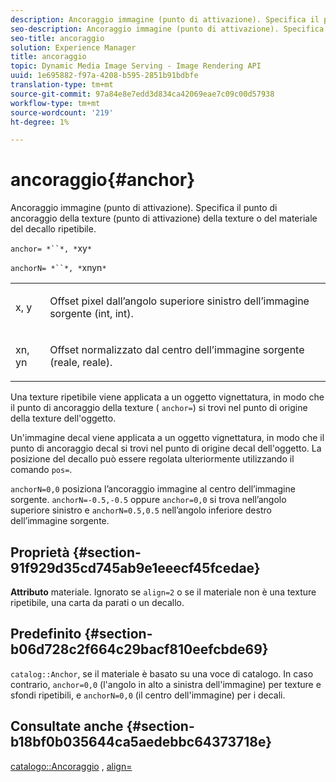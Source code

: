 ```yaml
---
description: Ancoraggio immagine (punto di attivazione). Specifica il punto di ancoraggio della texture (punto di attivazione) della texture o del materiale del decallo ripetibile.
seo-description: Ancoraggio immagine (punto di attivazione). Specifica il punto di ancoraggio della texture (punto di attivazione) della texture o del materiale del decallo ripetibile.
seo-title: ancoraggio
solution: Experience Manager
title: ancoraggio
topic: Dynamic Media Image Serving - Image Rendering API
uuid: 1e695882-f97a-4208-b595-2851b91bdbfe
translation-type: tm+mt
source-git-commit: 97a84e8e7edd3d834ca42069eae7c09c00d57938
workflow-type: tm+mt
source-wordcount: '219'
ht-degree: 1%

---
```



# ancoraggio{#anchor}

Ancoraggio immagine (punto di attivazione). Specifica il punto di ancoraggio della texture (punto di attivazione) della texture o del materiale del decallo ripetibile.

`anchor= *``*, *`xy`*`

`anchorN= *``*, *`xnyn`*`

<table id="simpletable_1D8E91D8424A424787C4D20C9B040115"> 
 <tr class="strow"> 
  <td class="stentry"> <p><span class="varname"> x</span>,  <span class="varname"> y</span> </p></td> 
  <td class="stentry"> <p>Offset pixel dall’angolo superiore sinistro dell’immagine sorgente (int, int). </p></td> 
 </tr> 
 <tr class="strow"> 
  <td class="stentry"> <p><span class="varname"> xn</span>,  <span class="varname"> yn</span> </p></td> 
  <td class="stentry"> <p>Offset normalizzato dal centro dell’immagine sorgente (reale, reale). </p></td> 
 </tr> 
</table>

Una texture ripetibile viene applicata a un oggetto vignettatura, in modo che il punto di ancoraggio della texture ( `anchor=`) si trovi nel punto di origine della texture dell&#39;oggetto.

Un&#39;immagine decal viene applicata a un oggetto vignettatura, in modo che il punto di ancoraggio decal si trovi nel punto di origine decal dell&#39;oggetto. La posizione del decallo può essere regolata ulteriormente utilizzando il comando `pos=`.

`anchorN=0,0` posiziona l’ancoraggio immagine al centro dell’immagine sorgente. `anchorN=-0.5,-0.5` oppure  `anchor=0,0` si trova nell’angolo superiore sinistro e  `anchorN=0.5,0.5` nell’angolo inferiore destro dell’immagine sorgente.

## Proprietà {#section-91f929d35cd745ab9e1eeecf45fcedae}

**Attributo** materiale. Ignorato se `align=2` o se il materiale non è una texture ripetibile, una carta da parati o un decallo.

## Predefinito {#section-b06d728c2f664c29bacf810eefcbde69}

`catalog::Anchor`, se il materiale è basato su una voce di catalogo. In caso contrario, `anchor=0,0` (l&#39;angolo in alto a sinistra dell&#39;immagine) per texture e sfondi ripetibili, e `anchorN=0,0` (il centro dell&#39;immagine) per i decali.

## Consultate anche {#section-b18bf0b035644ca5aedebbc64373718e}

[catalogo::Ancoraggio](../../../../../ir-api/material-cat/image-rendering-api-ref/c-ir-material-catalog/c-ir-material-data-reference/r-ir-cat-anchor.md#reference-d9b1d49db1fc440686f64b84453297ab) ,  [align=](../../../../../ir-api/http-protocol/image-rendering-api-ref/c-ir-http-protocol-ref/c-ir-http-protocol-command-reference/r-ir-align.md#reference-4d63baa522ce42f9b15167ba34c5c6a7)
